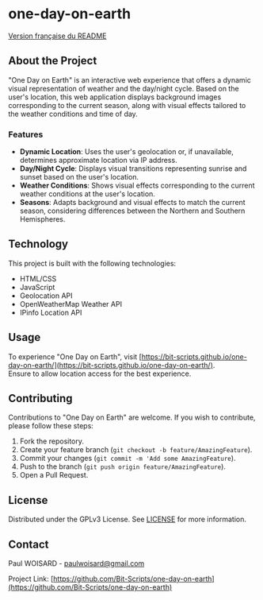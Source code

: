 # one-day-on-earth
  
[Version française du README](README.md)
  
## About the Project  
  
"One Day on Earth" is an interactive web experience that offers a dynamic visual representation of weather and the day/night cycle. Based on the user's location, this web application displays background images corresponding to the current season, along with visual effects tailored to the weather conditions and time of day.

### Features
- **Dynamic Location**: Uses the user's geolocation or, if unavailable, determines approximate location via IP address.
- **Day/Night Cycle**: Displays visual transitions representing sunrise and sunset based on the user's location.
- **Weather Conditions**: Shows visual effects corresponding to the current weather conditions at the user's location.
- **Seasons**: Adapts background and visual effects to match the current season, considering differences between the Northern and Southern Hemispheres.
  
## Technology
  
This project is built with the following technologies:

- HTML/CSS
- JavaScript
- Geolocation API
- OpenWeatherMap Weather API
- IPinfo Location API
  
## Usage
  
To experience "One Day on Earth", visit [https://bit-scripts.github.io/one-day-on-earth/](https://bit-scripts.github.io/one-day-on-earth/).  
Ensure to allow location access for the best experience.
  
## Contributing
  
Contributions to "One Day on Earth" are welcome. If you wish to contribute, please follow these steps:

1. Fork the repository.
2. Create your feature branch (`git checkout -b feature/AmazingFeature`).
3. Commit your changes (`git commit -m 'Add some AmazingFeature`).
4. Push to the branch (`git push origin feature/AmazingFeature`).
5. Open a Pull Request.
  
## License
  
Distributed under the GPLv3 License. See [LICENSE](https://github.com/Bit-Scripts/one-day-on-earth/blob/main/LICENSE) for more information.
  
## Contact
  
Paul WOISARD - [paulwoisard@gmail.com](mailto:paulwoisard@gmail.com)

Project Link: [https://github.com/Bit-Scripts/one-day-on-earth](https://github.com/Bit-Scripts/one-day-on-earth)